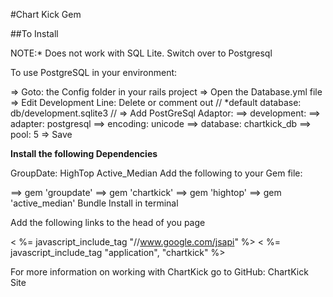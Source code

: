 #Chart Kick Gem

##To Install

NOTE:* Does not work with SQL Lite. Switch over to Postgresql

To use PostgreSQL in your environment:

=> Goto: the Config folder in your rails project
=> Open the Database.yml file
=> Edit Development Line: Delete or comment out // *default database: db/development.sqlite3 //
=> Add PostGreSql Adaptor: 
==> development:
==> adapter: postgresql
==> encoding: unicode
==> database: chartkick_db
==> pool: 5
=> Save

**Install the following Dependencies**

GroupDate:
HighTop
Active_Median
Add the following to your Gem file:

==> gem 'groupdate'
==> gem 'chartkick'
==> gem 'hightop'
==> gem 'active_median'
Bundle Install in terminal

Add the following links to the head of you page

< %= javascript_include_tag "//www.google.com/jsapi" %>
< %= javascript_include_tag "application", "chartkick" %>

For more information on working with ChartKick go to GitHub: ChartKick Site


